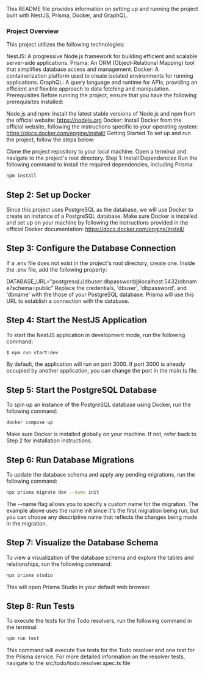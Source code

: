 This README file provides information on setting up and running the project built with NestJS, Prisma, Docker, and GraphQL.

### Project Overview

This project utilizes the following technologies:

NestJS: A progressive Node.js framework for building efficient and scalable server-side applications.
Prisma: An ORM (Object-Relational Mapping) tool that simplifies database access and management.
Docker: A containerization platform used to create isolated environments for running applications.
GraphQL: A query language and runtime for APIs, providing an efficient and flexible approach to data fetching and manipulation.
Prerequisites
Before running the project, ensure that you have the following prerequisites installed:

Node.js and npm: Install the latest stable versions of Node.js and npm from the official website: https://nodejs.org
Docker: Install Docker from the official website, following the instructions specific to your operating system: https://docs.docker.com/engine/install/
Getting Started
To set up and run the project, follow the steps below:

Clone the project repository to your local machine.
Open a terminal and navigate to the project's root directory.
Step 1: Install Dependencies
Run the following command to install the required dependencies, including Prisma:

```bash
npm install
```

## Step 2: Set up Docker

Since this project uses PostgreSQL as the database, we will use Docker to create an instance of a PostgreSQL database. Make sure Docker is installed and set up on your machine by following the instructions provided in the official Docker documentation: https://docs.docker.com/engine/install/

## Step 3: Configure the Database Connection

If a .env file does not exist in the project's root directory, create one. Inside the .env file, add the following property:

DATABASE_URL="postgresql://dbuser:dbpassword@localhost:5432/dbname?schema=public"
Replace the credentials, 'dbuser', 'dbpassword', and 'dbname' with the those of your PostgreSQL database. Prisma will use this URL to establish a connection with the database.

## Step 4: Start the NestJS Application

To start the NestJS application in development mode, run the following command:

```bash
$ npm run start:dev
```

By default, the application will run on port 3000. If port 3000 is already occupied by another application, you can change the port in the main.ts file.

## Step 5: Start the PostgreSQL Database

To spin up an instance of the PostgreSQL database using Docker, run the following command:

```bash
docker compose up
```

Make sure Docker is installed globally on your machine. If not, refer back to Step 2 for installation instructions.

## Step 6: Run Database Migrations

To update the database schema and apply any pending migrations, run the following command:

```bash
npx prisma migrate dev --name init
```

The --name flag allows you to specify a custom name for the migration. The example above uses the name init since it's the first migration being run, but you can choose any descriptive name that reflects the changes being made in the migration.

## Step 7: Visualize the Database Schema

To view a visualization of the database schema and explore the tables and relationships, run the following command:

```bash
npx prisma studio
```

This will open Prisma Studio in your default web browser.

## Step 8: Run Tests

To execute the tests for the Todo resolvers, run the following command in the terminal:

```bash
npm run test
```

This command will execute five tests for the Todo resolver and one test for the Prisma service. For more detailed information on the resolver tests, navigate to the src/todo/todo.resolver.spec.ts file
